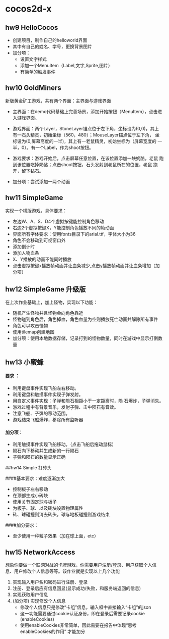 # cocos2d-x



## hw9 HelloCocos

* 创建项目，制作自己的helloworld界面
* 其中有自己的姓名、学号，更换背景图片
* 加分项：
  * 设置文字样式
  * 添加一个MenuItem（Label,文字,Sprite,图片）
  * 有简单的触发事件




## hw10 GoldMiners

新版黄金矿工游戏，共有两个界面：主界面与游戏界面

* 主界面：在demo代码基础上完善场景，添加开始按钮（MenuItem），点击进入游戏界面。


* 游戏界面：两个Layer，StoneLayer锚点位于左下角，坐标设为(0,0)，其上 有一石头精灵，初始坐标（560，480）；MouseLayer锚点位于左下角，  坐标设为(0,屏幕高度的一半)，其上有一老鼠精灵，初始坐标为（屏幕宽度的 一半，0）。有一个Label，作为shoot按钮。
* 游戏要求：游戏开始后，点击屏幕任意位置，在该位置添加一块奶酪，老鼠 跑到该位置吃掉奶酪；点击shoot按钮，石头发射到老鼠所在的位置，老鼠 跑开，留下钻石。
* 加分项：尝试添加一两个动画




## hw11 SimpleGame

实现一个横版游戏，具体要求：

* 左边W、A、S、D4个虚拟按键能控制角色移动
* 右边2个虚拟按键X，Y能控制角色播放不同的帧动画
* 界面所有字体要求：使用fonts目录下的arial.ttf，字体大小为36
* 角色不会移动到可视窗口外
* 添加倒计时
* 添加人物血条
* X、Y播放的动画不能同时播放
* 点击虚拟按键x播放帧动画并让血条减少,点击y播放帧动画并让血条增加（加分项）





## hw12 SimpleGame 升级版

在上次作业基础上，加上怪物，实现以下功能：

* 随机产生怪物并且怪物会向角色靠近
* 怪物碰到角色后，角色掉血，角色血量为空则播放死亡动画并解除所有事件
* 角色可以攻击怪物
* 使用tilemap创建地图
* 加分项：使用本地数据存储，记录打到的怪物数量，同时在游戏中显示打倒数量



## hw13 小蜜蜂

#### 要求 ：

* 利用键盘事件实现飞船左右移动。
* 利用键盘和触摸事件实现子弹发射。
* 用自定义事件实现：子弹和陨石相距小于一定距离时，陨 石爆炸，子弹消失。
* 游戏过程中有背景音乐，发射子弹、击中陨石有音效。
* 注意飞船、子弹的移动范围。
* 游戏结束飞船爆炸，移除所有监听器

#### 加分项： 

* 利用触摸事件实现飞船移动。（点击飞船后拖动鼠标）
* 陨石向下移动并生成新的一行陨石
* 子弹和陨石的数量显示正确



##hw14 Simple 打砖头

####基本要求：难度逐渐加大

* 控制板子左右移动
* 在顶部生成小砖块
* 使用关节固定球与板子
* 为板子、球、以及砖块设置物理属性
* 砖、球碰撞则消去砖头，球与地板碰撞则游戏结束

####加分要求：

* 至少使用一种粒子效果（加在球上面，etc）



## hw15 NetworkAccess

想象你要做一个联网对战的卡牌游戏，你需要用户注册/登录、用户获取个人信息、用户修改个人信息等等。该作业就是实现以上几个功能

1. 实现输入用户名和密码进行注册、登录
2. 注册、登录后应有信息回显(显示成功/失败，和服务端返回的信息)
3. 实现获取用户信息
4. (加分项) 实现修改个人信息
   * 修改个人信息只是修改“卡组”信息，输入框中直接输入“卡组”的json
   * 这一功能需要通过cookie认证身份，即在登录后需要记录cookie (enableCookies)
   * 使用enableCookies非常简单，因此需要在报告中体现“思考enableCookies的作用” 才能加分